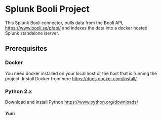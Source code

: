 # Splunk Booli Project

This Splunk Booli connector, pulls data from the Booli API, https://www.booli.se/p/api/ and indexes the data into a docker hosted Splunk standalone iserver.

## Prerequisites
### Docker
You need docker installed on your local host or the host that is running the project. Install Docker from here https://docs.docker.com/install/
### Python 2.x
Download and install Python https://www.python.org/downloads/
#### Yum


